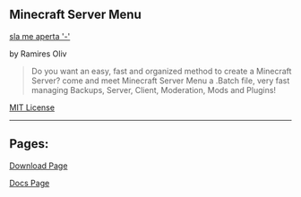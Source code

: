 ## Minecraft Server Menu

<script src="Main.js"></script> 

<a href="" onclick="sla('só um teste viu kk')">sla me aperta '-'</a>

by Ramires Oliv

> Do you want an easy, fast and organized method to create a Minecraft Server? come and meet Minecraft Server Menu a .Batch file, very fast managing Backups, Server, Client, Moderation, Mods and Plugins!

<a href="License_Page">MIT License</a>

---

## Pages:

<a href="Downloads">Download Page</a>

<a href="Docs">Docs Page</a>
